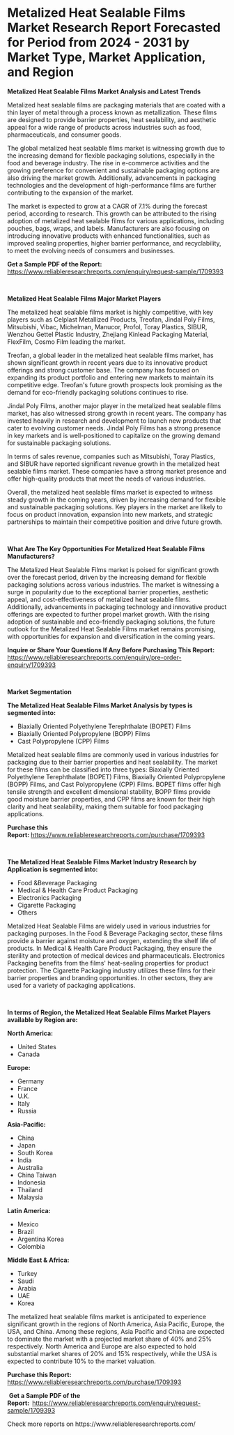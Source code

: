 <p><h1>Metalized Heat Sealable Films Market Research Report Forecasted for Period from 2024 -  2031 by Market Type, Market Application, and Region</h1></p><p><strong>Metalized Heat Sealable Films Market Analysis and Latest Trends</strong></p>
<p><p>Metalized heat sealable films are packaging materials that are coated with a thin layer of metal through a process known as metallization. These films are designed to provide barrier properties, heat sealability, and aesthetic appeal for a wide range of products across industries such as food, pharmaceuticals, and consumer goods.</p><p>The global metalized heat sealable films market is witnessing growth due to the increasing demand for flexible packaging solutions, especially in the food and beverage industry. The rise in e-commerce activities and the growing preference for convenient and sustainable packaging options are also driving the market growth. Additionally, advancements in packaging technologies and the development of high-performance films are further contributing to the expansion of the market.</p><p>The market is expected to grow at a CAGR of 7.1% during the forecast period, according to research. This growth can be attributed to the rising adoption of metalized heat sealable films for various applications, including pouches, bags, wraps, and labels. Manufacturers are also focusing on introducing innovative products with enhanced functionalities, such as improved sealing properties, higher barrier performance, and recyclability, to meet the evolving needs of consumers and businesses.</p></p>
<p><strong>Get a Sample PDF of the Report:&nbsp;</strong> <a href="https://www.reliableresearchreports.com/enquiry/request-sample/1709393">https://www.reliableresearchreports.com/enquiry/request-sample/1709393</a></p>
<p>&nbsp;</p>
<p><strong>Metalized Heat Sealable Films Major Market Players</strong></p>
<p><p>The metalized heat sealable films market is highly competitive, with key players such as Celplast Metallized Products, Treofan, Jindal Poly Films, Mitsubishi, Vibac, Michelman, Manucor, Profol, Toray Plastics, SIBUR, Wenzhou Gettel Plastic Industry, Zhejiang Kinlead Packaging Material, FlexFilm, Cosmo Film leading the market.</p><p>Treofan, a global leader in the metalized heat sealable films market, has shown significant growth in recent years due to its innovative product offerings and strong customer base. The company has focused on expanding its product portfolio and entering new markets to maintain its competitive edge. Treofan's future growth prospects look promising as the demand for eco-friendly packaging solutions continues to rise.</p><p>Jindal Poly Films, another major player in the metalized heat sealable films market, has also witnessed strong growth in recent years. The company has invested heavily in research and development to launch new products that cater to evolving customer needs. Jindal Poly Films has a strong presence in key markets and is well-positioned to capitalize on the growing demand for sustainable packaging solutions.</p><p>In terms of sales revenue, companies such as Mitsubishi, Toray Plastics, and SIBUR have reported significant revenue growth in the metalized heat sealable films market. These companies have a strong market presence and offer high-quality products that meet the needs of various industries.</p><p>Overall, the metalized heat sealable films market is expected to witness steady growth in the coming years, driven by increasing demand for flexible and sustainable packaging solutions. Key players in the market are likely to focus on product innovation, expansion into new markets, and strategic partnerships to maintain their competitive position and drive future growth.</p></p>
<p>&nbsp;</p>
<p><strong>What Are The Key Opportunities For Metalized Heat Sealable Films Manufacturers?</strong></p>
<p><p>The Metalized Heat Sealable Films market is poised for significant growth over the forecast period, driven by the increasing demand for flexible packaging solutions across various industries. The market is witnessing a surge in popularity due to the exceptional barrier properties, aesthetic appeal, and cost-effectiveness of metalized heat sealable films. Additionally, advancements in packaging technology and innovative product offerings are expected to further propel market growth. With the rising adoption of sustainable and eco-friendly packaging solutions, the future outlook for the Metalized Heat Sealable Films market remains promising, with opportunities for expansion and diversification in the coming years.</p></p>
<p><strong>Inquire or Share Your Questions If Any Before Purchasing This Report:</strong> <a href="https://www.reliableresearchreports.com/enquiry/pre-order-enquiry/1709393">https://www.reliableresearchreports.com/enquiry/pre-order-enquiry/1709393</a></p>
<p>&nbsp;</p>
<p><strong>Market Segmentation</strong></p>
<p><strong>The Metalized Heat Sealable Films Market Analysis by types is segmented into:</strong></p>
<p><ul><li>Biaxially Oriented Polyethylene Terephthalate (BOPET) Films</li><li>Biaxially Oriented Polypropylene (BOPP) Films</li><li>Cast Polypropylene (CPP) Films</li></ul></p>
<p><p>Metalized heat sealable films are commonly used in various industries for packaging due to their barrier properties and heat sealability. The market for these films can be classified into three types: Biaxially Oriented Polyethylene Terephthalate (BOPET) Films, Biaxially Oriented Polypropylene (BOPP) Films, and Cast Polypropylene (CPP) Films. BOPET films offer high tensile strength and excellent dimensional stability, BOPP films provide good moisture barrier properties, and CPP films are known for their high clarity and heat sealability, making them suitable for food packaging applications.</p></p>
<p><strong>Purchase this Report:&nbsp;</strong><a href="https://www.reliableresearchreports.com/purchase/1709393">https://www.reliableresearchreports.com/purchase/1709393</a></p>
<p>&nbsp;</p>
<p><strong>The Metalized Heat Sealable Films Market Industry Research by Application is segmented into:</strong></p>
<p><ul><li>Food &Beverage Packaging</li><li>Medical & Health Care Product Packaging</li><li>Electronics Packaging</li><li>Cigarette Packaging</li><li>Others</li></ul></p>
<p><p>Metalized Heat Sealable Films are widely used in various industries for packaging purposes. In the Food & Beverage Packaging sector, these films provide a barrier against moisture and oxygen, extending the shelf life of products. In Medical & Health Care Product Packaging, they ensure the sterility and protection of medical devices and pharmaceuticals. Electronics Packaging benefits from the films' heat-sealing properties for product protection. The Cigarette Packaging industry utilizes these films for their barrier properties and branding opportunities. In other sectors, they are used for a variety of packaging applications.</p></p>
<p>&nbsp;</p>
<p><strong>In terms of Region, the Metalized Heat Sealable Films Market Players available by Region are:</strong></p>
<p>
    <p> <strong> North America: </strong>
        <ul>
            <li>United States</li>
            <li>Canada</li>
        </ul>
        </p> 
    <p> <strong> Europe: </strong>
        <ul>
            <li>Germany</li>
            <li>France</li>
            <li>U.K.</li>
            <li>Italy</li>
            <li>Russia</li>
        </ul>
        </p> 
    <p> <strong> Asia-Pacific: </strong>
        <ul>
            <li>China</li>
            <li>Japan</li>
            <li>South Korea</li>
            <li>India</li>
            <li>Australia</li>
            <li>China Taiwan</li>
            <li>Indonesia</li>
            <li>Thailand</li>
            <li>Malaysia</li>
        </ul>
        </p> 
    <p> <strong> Latin America: </strong>
        <ul>
            <li>Mexico</li>
            <li>Brazil</li>
            <li>Argentina Korea</li>
            <li>Colombia</li>
        </ul>
        </p> 
    <p> <strong> Middle East & Africa: </strong>
        <ul>
            <li>Turkey</li>
            <li>Saudi</li>
            <li>Arabia</li>
            <li>UAE</li>
            <li>Korea</li>
        </ul>
    </p>
    </p>
<p><p>The metalized heat sealable films market is anticipated to experience significant growth in the regions of North America, Asia Pacific, Europe, the USA, and China. Among these regions, Asia Pacific and China are expected to dominate the market with a projected market share of 40% and 25% respectively. North America and Europe are also expected to hold substantial market shares of 20% and 15% respectively, while the USA is expected to contribute 10% to the market valuation.</p></p>
<p><strong>Purchase this Report: </strong><a href="https://www.reliableresearchreports.com/purchase/1709393">https://www.reliableresearchreports.com/purchase/1709393</a></p>
<p>&nbsp;<strong>Get a Sample PDF of the Report:&nbsp;&nbsp;</strong><a href="https://www.reliableresearchreports.com/enquiry/request-sample/1709393">https://www.reliableresearchreports.com/enquiry/request-sample/1709393</a></p>
<p><strong></strong></p>
<p>Check more reports on https://www.reliableresearchreports.com/</p>